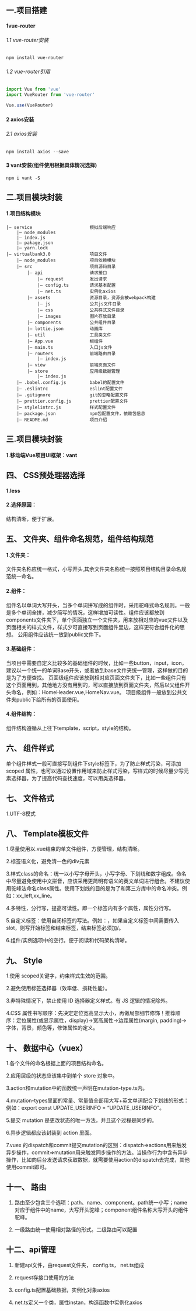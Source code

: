 ## 一.项目搭建

#### 1vue-router

###### 1.1 vue-router安装

```undefined
npm install vue-router
```

###### 1.2 vue-router引用

```jsx
import Vue from 'vue'
import VueRouter from 'vue-router'

Vue.use(VueRouter)
```

#### 2 axios安装

###### 2.1 axios安装

```undefined
npm install axios --save
```

#### 3 vant安装(组件使用根据具体情况选择)

```undefined
npm i vant -S
```

## 二.项目模块封装

#### 1.项目结构模块

```
|— service	                    模拟后端响应
	|— node_modules				
    |— index.js
    |— pakage,json
    |— yarn.lock
|— virtualbank3.0	            项目文件
	|— node_modules				项目依赖模块
    |— src						项目源码目录
        |— api				    请求接口
            |— request			发出请求
            |— config.ts		请求基本配置
            |— net.ts			实例化axios
        |— assets				资源目录，资源会被webpack构建
            |— js				公共js文件目录
            |— css				公共样式文件目录
            |— images			图片存放目录
        |— components			公共组件目录
        |— lottie.json			动画库
        |— util                 工具类文件
        |— App.vue				根组件
        |— main.ts				入口js文件
        |— routers				前端路由目录
            |— index.js
        |— view					前端页面文件
        |— store				应用级数据管理
            |— index.js				
    |— .babel.config.js			babel的配置文件
    |— .eslintrc			    eslint配置文件
    |— .gitignore				git的忽略配置文件
    |— prettier.config.js		prettier配置文件
    |— stylelintrc.js			样式配置文件
    |— package.json				npm包配置文件，依赖包信息
    |— README.md				项目介绍
```

##  三.项目模块封装

####  1.移动端Vue项目UI框架：vant

## 四、 CSS预处理器选择

#### 1.less

#### 2.选择原因：

结构清晰，便于扩展。

## 五、 文件夹、组件命名规范，组件结构规范

#### 1.文件夹：

文件夹名称应统一格式，小写开头,其余文件夹名称统一按照项目结构目录命名规范统一命名。

#### 2.组件：

组件名以单词大写开头，当多个单词拼写成的组件时，采用驼峰式命名规则。一般是多个单词全拼，减少简写的情况，这样增加可读性。组件应该都放到components文件夹下，单个页面独立一个文件夹，用来放相对应的vue文件以及页面相关的样式文件，样式少可直接写到页面组件里边，这样更符合组件化的思想。
公用组件应该统一放到public文件下。

#### 3.基础组件：

当项目中需要自定义比较多的基础组件的时候，比如一些button，input，icon，建议以一个统一的单词Base开头，或者放到base文件夹统一管理，这样做的目的是为了方便查找。
页面级组件应该放到相对应页面文件夹下，比如一些组件只有这个页面用到，其他地方没有用到的，可以直接放到页面文件夹，然后以父组件开头命名，例如：HomeHeader.vue,HomeNav.vue。
项目级组件一般放到公共文件夹public下给所有的页面使用。

#### 4.组件结构：

组件结构遵循从上往下template，script，style的结构。

## 六、 组件样式

单个组件样式一般可直接写到组件下style标签下，为了防止样式污染，可添加scoped 属性，也可以通过设置作用域来防止样式污染，写样式的时候尽量少写元素选择器，为了提高代码查找速度，可以用类选择器。

## 七、 文件格式

1.UTF-8模式

## 八、 Template模板文件

1.尽量使用以.vue结束的单文件组件，方便管理，结构清晰。

2.标签语义化，避免清一色的div元素

3.样式class的命名：统一以小写字母开头，小写字母、下划线和数字组成。命名中尽量避免使用中文拼音，应该采用更简明有语义的英文单词进行组合。不建议使用驼峰法命名class属性。使用下划线的目的是为了和第三方库中的命名冲突。例如：xx_left,xx_line。

4.多特性，分行写，提高可读性。即一个标签内有多个属性，属性分行写。

5.自定义标签：使用自闭标签的写法。例如：，如果自定义标签中间需要传入slot，则写开始标签和结束标签，结束标签必须加/。

6.组件/实例选项中的空行。便于阅读和代码架构清晰。

## 九、 Style

1.使用 scoped关键字，约束样式生效的范围。

2.避免使用标签选择器（效率低、损耗性能）。

3.非特殊情况下，禁止使用 ID 选择器定义样式。有 JS 逻辑的情况除外。

4.CSS 属性书写顺序：先决定定位宽高显示大小，再做局部细节修饰！推荐顺序：定位属性(或显示属性，display)->宽高属性->边距属性(margin, padding)->字体，背景，颜色等，修饰属性的定义。

## 十、 数据中心（vuex）

1.各个文件的命名根据上面的项目结构命名。

2.应用层级的状态应该集中到单个 store 对象中。

3.action和mutation中的函数统一声明在mutation-type.ts内。

4.mutation-types里面的常量、常量值全部用大写+英文单词配合下划线的形式：例如：export const UPDATE_USERINFO = “UPDATE_USERINFO”。

5.提交 mutation 是更改状态的唯一方法，并且这个过程是同步的。

6.异步逻辑都应该封装到 action 里面。

7.vuex 的dispatch和commit提交mutation的区别：dispatch=>actions用来触发异步操作，commit=>mutation用来触发同步操作的方法。当操作行为中含有异步操作，比如向后台发送请求获取数据，就需要使用action的dispatch去完成，其他使用commit即可。

## 十一、 路由

1. 路由至少包含三个选项：path、name、component。path统一小写；name对应于组件中的name，大写开头驼峰；component组件名称大写开头的组件驼峰。



2. 一级路由统一使用相对路径的形式。二级路由可以配置

## 十二、api管理

1. 新建api文件，由request文件夹， config.ts， net.ts组成



2. request存接口使用的方法



3. config.ts配置基础数据，实例化对象axios



4. net.ts定义一个类，属性instan，构造函数中实例化axios
